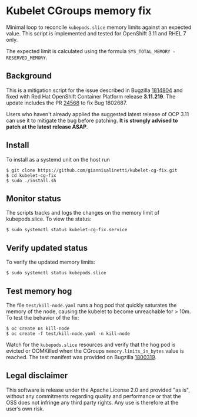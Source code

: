 # Kubelet CGroups memory fix

Minimal loop to reconcile `kubepods.slice` memory limits against an expected value.
This script is implemented and tested for OpenShift 3.11 and RHEL 7 only.

The expected limit is calculated using the formula `SYS_TOTAL_MEMORY - RESERVED_MEMORY`.

## Background
This is a mitigation script for the issue described in Bugzilla [1814804](https://bugzilla.redhat.com/show_bug.cgi?id=1814804) and fixed with 
Red Hat OpenShift Container Platform release **3.11.219**. The update includes the PR [24568](https://github.com/openshift/origin/pull/24568) to 
fix Bug 1802687.

Users who haven't already applied the suggested latest release of OCP 3.11 can use it to mitigate
the bug before patching. **It is strongly advised to patch at the latest release ASAP**.

## Install
To install as a systemd unit on the host run
```
$ git clone https://github.com/giannisalinetti/kubelet-cg-fix.git
$ cd kubelet-cg-fix
$ sudo ./install.sh
```

## Monitor status
The scripts tracks and logs the changes on the memory limit of kubepods.slice. To view the status:
```
$ sudo systemctl status kubelet-cg-fix.service
```

## Verify updated status
To verify the updated memory limits:
```
$ sudo systemctl status kubepods.slice
```

## Test memory hog
The file `test/kill-node.yaml` runs a hog pod that quickly saturates the memory of the node, causing
the kubelet to become unreachable for > 10m.
To test the behavior of the fix:
```
$ oc create ns kill-node
$ oc create -f test/kill-node.yaml -n kill-node
```

Watch for the `kubepods.slice` resources and verify that the hog pod is evicted or OOMKilled when the CGroups `memory.limits_in_bytes` value is reached.
The test manifest was provided on Bugzilla [1800319](https://bugzilla.redhat.com/show_bug.cgi?id=1800319).

## Legal disclaimer
This software is release under the Apache License 2.0 and provided "as is", without any commitments regarding quality and performance or that the OSS does not infringe any third party rights. 
Any use is therefore at the user’s own risk.

